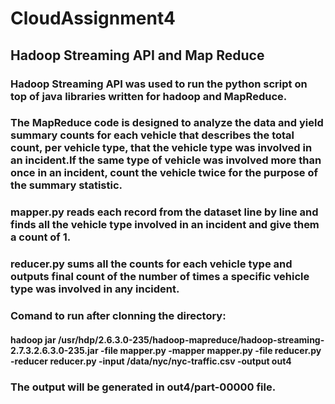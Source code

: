 # CloudAssignment4

## Hadoop Streaming API and Map Reduce

### Hadoop Streaming API was used to run the python script on top of java libraries written for hadoop and MapReduce.
### The MapReduce code is designed to analyze the data and yield summary counts for each vehicle that describes the total count, per vehicle type, that the vehicle type was involved in an incident.If the same type of vehicle was involved more than once in an incident, count the vehicle twice for the purpose of the summary statistic.

### mapper.py reads each record from the dataset line by line and finds all the vehicle type involved in an incident and give them a count of 1.
### reducer.py sums all the counts for each vehicle type and outputs final count of the number of times a specific vehicle type was involved in any incident.

### Comand to run after clonning the directory:
#### hadoop jar /usr/hdp/2.6.3.0-235/hadoop-mapreduce/hadoop-streaming-2.7.3.2.6.3.0-235.jar -file mapper.py -mapper mapper.py -file reducer.py -reducer reducer.py -input /data/nyc/nyc-traffic.csv -output out4
 
### The output will be generated in out4/part-00000 file.
